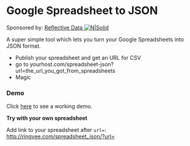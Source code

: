 # Google Spreadsheet to JSON

Sponsored by: [Reflective Data ![N|Solid](https://reflectivedata.com/wp-content/uploads/2016/09/cropped-new-favicon-2-32x32.png) ](https://reflectivedata.com)

A super simple tool which lets you turn your Google Spreadsheets into JSON format.

  - Publish your spreadsheet and get an URL for CSV
  - go to yourhost.com/spreadsheet-json?url=the_url_you_got_from_spreadsheets
  - Magic

### Demo

Click [here] to see a working demo.

[here]: <http://ringvee.com/spreadsheet_json/?url=https://docs.google.com/spreadsheets/d/e/2PACX-1vTiUoo1iJWg18FlK8E3nvnCImO-aDK1VX7RsMVUvBRgDJrAJ0GcoKduWhuA5AAVAh6xAqx3O3ocgKQz/pub?output=csv>

**Try with your own spreadsheet**

Add link to your spreadsheet after `url=`: http://ringvee.com/spreadsheet_json/?url=
